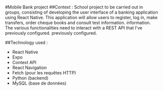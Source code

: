 #Mobile Bank project
##Context :
School project to be carried out in groups, consisting of developing the user interface of a banking application using React Native. This application will allow users to register, log in, make transfers, order cheque books and consult test information. information. The various functionalities need to interact with a REST API that I've previously configured. previously configured.

##Technology used :
- React Native
- Expo
- Context API
- React Navigation
- Fetch (pour les requêtes HTTP)
- Python (backend)
- MySQL (base de données)
